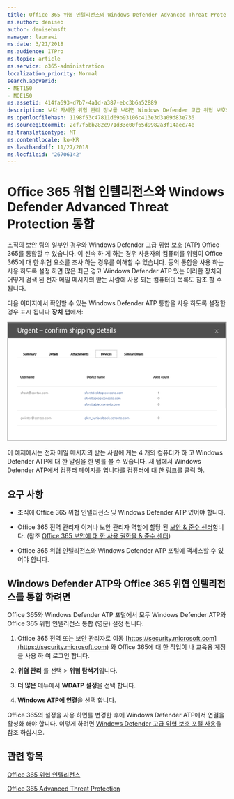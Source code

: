 ```yaml
---
title: Office 365 위협 인텔리전스와 Windows Defender Advanced Threat Protection 통합
ms.author: deniseb
author: denisebmsft
manager: laurawi
ms.date: 3/21/2018
ms.audience: ITPro
ms.topic: article
ms.service: o365-administration
localization_priority: Normal
search.appverid:
- MET150
- MOE150
ms.assetid: 414fa693-d7b7-4a1d-a387-ebc3b6a52889
description: 보다 자세한 위협 관리 정보를 보려면 Windows Defender 고급 위협 보호와 Office 365 고급 위협 보호를 통합 합니다.
ms.openlocfilehash: 1198f53c47811d69b93106c413e3d3a09d83e736
ms.sourcegitcommit: 2cf7f5bb282c971d33e00f65d9982a3f14aec74e
ms.translationtype: MT
ms.contentlocale: ko-KR
ms.lasthandoff: 11/27/2018
ms.locfileid: "26706142"
---
```

# <a name="integrate-office-365-threat-intelligence-with-windows-defender-advanced-threat-protection"></a>Office 365 위협 인텔리전스와 Windows Defender Advanced Threat Protection 통합

조직의 보안 팀의 일부인 경우와 Windows Defender 고급 위협 보호 (ATP) Office 365를 통합할 수 있습니다. 이 신속 하 게 하는 경우 사용자의 컴퓨터를 위험이 Office 365에 대 한 위협 요소를 조사 하는 경우를 이해할 수 있습니다. 등의 통합을 사용 하는 사용 하도록 설정 하면 많은 최근 경고 Windows Defender ATP 있는 이러한 장치와 어떻게 검색 된 전자 메일 메시지의 받는 사람에 사용 되는 컴퓨터의 목록도 참조 할 수 됩니다.
  
다음 이미지에서 확인할 수 있는 Windows Defender ATP 통합을 사용 하도록 설정한 경우 표시 됩니다 **장치** 탭에서: 
  
![Windows Defender ATP 사용 하는 경우 알림 사용 하는 컴퓨터의 목록을 볼 수 있습니다.](media/fec928ea-8f0c-44d7-80b9-a2e0a8cd4e89.PNG)
  
이 예제에서는 전자 메일 메시지의 받는 사람에 게는 4 개의 컴퓨터가 하 고 Windows Defender ATP에 대 한 알림을 한 명를 볼 수 있습니다. 새 탭에서 Windows Defender ATP에서 컴퓨터 페이지를 엽니다를 컴퓨터에 대 한 링크를 클릭 하.
  
## <a name="requirements"></a>요구 사항

- 조직에 Office 365 위협 인텔리전스 및 Windows Defender ATP 있어야 합니다.
    
- Office 365 전역 관리자 이거나 보안 관리자 역할에 할당 된 [보안 &amp; 준수 센터](https://security.microsoft.com)합니다. (참조 [Office 365 보안에 대 한 사용 권한을 &amp; 준수 센터](permissions-in-the-security-and-compliance-center.md))
    
- Office 365 위협 인텔리전스와 Windows Defender ATP 포털에 액세스할 수 있어야 합니다.
    
## <a name="to-integrate-office-365-threat-intelligence-with-windows-defender-atp"></a>Windows Defender ATP와 Office 365 위협 인텔리전스를 통합 하려면

Office 365와 Windows Defender ATP 포털에서 모두 Windows Defender ATP와 Office 365 위협 인텔리전스 통합 (영문) 설정 됩니다.
  
1. Office 365 전역 또는 보안 관리자로 이동 [https://security.microsoft.com](https://security.microsoft.com) 와 Office 365에 대 한 작업이 나 교육용 계정을 사용 하 여 로그인 합니다. 
    
2. **위협 관리** 를 선택 \> **위협 탐색기**입니다.
    
3. **더 많은** 메뉴에서 **WDATP 설정**을 선택 합니다.
    
4. **Windows ATP에 연결**을 선택 합니다.
    
Office 365의 설정을 사용 하면를 변경한 후에 Windows Defender ATP에서 연결을 활성화 해야 합니다. 이렇게 하려면 [Windows Defender 고급 위협 보호 포털 사용](https://go.microsoft.com/fwlink/?linkid=859690)을 참조 하십시오.
  
## <a name="related-topics"></a>관련 항목

[Office 365 위협 인텔리전스](office-365-ti.md)
  
[Office 365 Advanced Threat Protection](office-365-atp.md)
  

